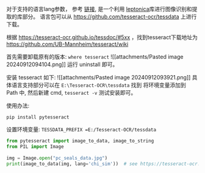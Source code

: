 对于支持的语言lang参数， 参考 [链接](https://tesseract-ocr.github.io/tessdoc/Data-Files-in-different-versions.html), 是一个利用 [leptonica](https://github.com/DanBloomberg/leptonica)库进行图像识别和提取的库部分。
语言包可以从 https://github.com/tesseract-ocr/tessdata 上进行下载。

根据 https://tesseract-ocr.github.io/tessdoc/#5xx ，找到tesseract下载地址为 https://github.com/UB-Mannheim/tesseract/wiki  

首先需要卸载原有的版本: `where tesseract` 
![[attachments/Pasted image 20240912094104.png]]
运行 uninstall 即可。

安装 tesseract 如下:
![[attachments/Pasted image 20240912093921.png]]
具体语言支持部分可以在 `E:\Tesseract-OCR\tessdata` 找到
将环境变量添加到 Path 中, 然后新建 cmd, `tesseract -v` 测试安装即可。

使用办法: 
```shell
pip install pytesseract
```

设置环境变量: `TESSDATA_PREFIX =E:/Tesseract-OCR/tessdata` 

```python
from pytesseract import image_to_data, image_to_string  
from PIL import Image  
  
img = Image.open("pc_seals_data.jpg")  
print(image_to_data(img, lang='chi_sim'))  # see https://tesseract-ocr.github.io/tessdoc/Data-Files-in-different-versions.html
```

